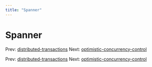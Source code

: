 ```yaml
---
title: "Spanner"
---
```


# Spanner

Prev: [distributed-transactions](distributed-transactions.md)
Next: [optimistic-concurrency-control](optimistic-concurrency-control.md)

Prev: [distributed-transactions](distributed-transactions.md)
Next: [optimistic-concurrency-control](optimistic-concurrency-control.md)
